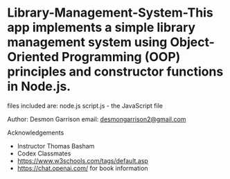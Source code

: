 # Library-Management-System-This app implements a simple library management system using Object-Oriented Programming (OOP) principles and constructor functions in Node.js.


[demo]: https://github.com/DesG01211517/Library-Management-System.git

files included are:
    node.js
    script.js - the JavaScript file


Author: Desmon Garrison email: desmongarrison2@gmail.com

Acknowledgements
- Instructor Thomas Basham
- Codex Classmates
- https://www.w3schools.com/tags/default.asp
- https://chat.openai.com/ for book information

